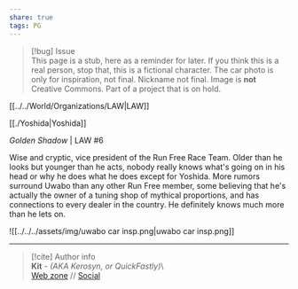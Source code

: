 ```yaml
---  
share: true  
tags: PG  
---  
```

> [!bug] Issue  
> This page is a stub, here as a reminder for later. If you think this is a real person, stop that, this is a fictional character. The car photo is only for inspiration, not final. Nickname not final. Image is **not** Creative Commons. Part of a project that is on hold.  
  
[[../../World/Organizations/LAW|LAW]]  
  
[[./Yoshida|Yoshida]]  
  
*Golden Shadow* | LAW #6  
  
Wise and cryptic, vice president of the Run Free Race Team. Older than he looks but younger than he acts, nobody really knows what's going on in his head or why he does what he does except for Yoshida. More rumors surround Uwabo than any other Run Free member, some believing that he's actually the owner of a tuning shop of mythical proportions, and has connections to every dealer in the country. He definitely knows much more than he lets on.  
  
![[../../../assets/img/uwabo car insp.png|uwabo car insp.png]]  
  
-----  
> [!cite] Author info  
> **Kit** - *(AKA Kerosyn, or QuickFastly)*\  
> [Web zone](https://kerosyn.link) // [Social](https://a.tripulse.link/@kit)